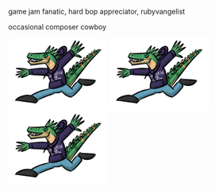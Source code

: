 game jam fanatic, hard bop appreciator, rubyvangelist

occasional composer cowboy

<img src="crocogator.png" alt="(spinopsys)" width="200"/>
<img src="crocogator.png" alt="(spinopsys)" width="200"/>
<img src="crocogator.png" alt="(spinopsys)" width="200"/>
